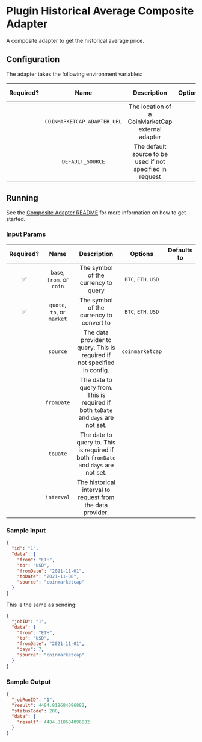 # Plugin Historical Average Composite Adapter

A composite adapter to get the historical average price.

## Configuration

The adapter takes the following environment variables:

| Required? |            Name             |                        Description                        | Options | Defaults to |
| :-------: | :-------------------------: | :-------------------------------------------------------: | :-----: | :---------: |
|           | `COINMARKETCAP_ADAPTER_URL` |     The location of a CoinMarketCap external adapter      |         |             |
|           |      `DEFAULT_SOURCE`       | The default source to be used if not specified in request |         |             |

## Running

See the [Composite Adapter README](../README.md) for more information on how to get started.

### Input Params

| Required? |            Name            |                                    Description                                    |       Options       | Defaults to |
| :-------: | :------------------------: | :-------------------------------------------------------------------------------: | :-----------------: | :---------: |
|    ✅     | `base`, `from`, or `coin`  |                        The symbol of the currency to query                        | `BTC`, `ETH`, `USD` |             |
|    ✅     | `quote`, `to`, or `market` |                     The symbol of the currency to convert to                      | `BTC`, `ETH`, `USD` |             |
|           |          `source`          |     The data provider to query. This is required if not specified in config.      |   `coinmarketcap`   |             |
|           |         `fromDate`         | The date to query from. This is required if both `toDate` and `days` are not set. |                     |             |
|           |          `toDate`          | The date to query to. This is required if both `fromDate` and `days` are not set. |                     |             |
|           |         `interval`         |            The historical interval to request from the data provider.             |                     |             |

### Sample Input

```json
{
  "id": "1",
  "data": {
    "from": "ETH",
    "to": "USD",
    "fromDate": "2021-11-01",
    "toDate": "2021-11-08",
    "source": "coinmarketcap"
  }
}
```

This is the same as sending:

```json
{
  "jobID": "1",
  "data": {
    "from": "ETH",
    "to": "USD",
    "fromDate": "2021-11-01",
    "days": 7,
    "source": "coinmarketcap"
  }
}
```

### Sample Output

```json
{
  "jobRunID": "1",
  "result": 4484.818684096882,
  "statusCode": 200,
  "data": {
    "result": 4484.818684096882
  }
}
```
